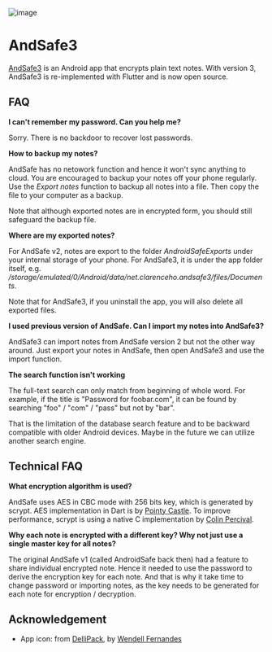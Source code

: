 ![image](https://user-images.githubusercontent.com/13360325/116012081-3924ca80-a5dd-11eb-89ab-9c8543302d7b.png)

# AndSafe3

[AndSafe3](https://play.google.com/store/apps/details?id=net.clarenceho.andsafe3) is an Android app that encrypts plain text notes. With version 3, AndSafe3 is re-implemented with Flutter and is now open source.

## FAQ
**I can't remember my password. Can you help me?**

Sorry. There is no backdoor to recover lost passwords.

**How to backup my notes?**

AndSafe has no netowork function and hence it won't sync anything to cloud. You are encouraged to backup your notes off your phone regularly. Use the *Export notes* function to backup all notes into a file. Then copy the file to your computer as a backup.

Note that although exported notes are in encrypted form, you should still safeguard the backup file.

**Where are my exported notes?**

For AndSafe v2, notes are export to the folder *AndroidSafeExports* under your internal storage of your phone. For AndSafe3, it is under the app folder itself, e.g. */storage/emulated/0/Android/data/net.clarenceho.andsafe3/files/Documents*.

Note that for AndSafe3, if you uninstall the app, you will also delete all exported files.

**I used previous version of AndSafe. Can I import my notes into AndSafe3?**

AndSafe3 can import notes from AndSafe version 2 but not the other way around. Just export your notes in AndSafe, then open AndSafe3 and use the import function.

**The search function isn't working**

The full-text search can only match from beginning of whole word. For example, if the title is "Password for foobar.com", it can be found by searching "foo" / "com" / "pass" but not by "bar".

That is the limitation of the database search feature and to be backward compatible with older Android devices. Maybe in the future we can utilize another search engine.

## Technical FAQ
**What encryption algorithm is used?**

AndSafe uses AES in CBC mode with 256 bits key, which is generated by scrypt. AES implementation in Dart is by [Pointy Castle](https://pub.dev/packages/pointycastle). To improve performance, scrypt is using a native C implementation by [Colin Percival](https://github.com/Tarsnap/scrypt).

**Why each note is encrypted with a different key? Why not just use a single master key for all notes?**

The original AndSafe v1 (called AndroidSafe back then) had a feature to share individual encrypted note. Hence it needed to use the password to derive the encryption key for each note.
And that is why it take time to change password or importing notes, as the key needs to be generated for each note for encryption / decryption.

## Acknowledgement
- App icon: from [DelliPack](https://www.smashingmagazine.com/2008/07/55-free-high-quality-icon-sets/#dellipack), by [Wendell Fernandes](http://dellustrations.deviantart.com/)

